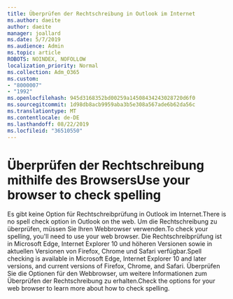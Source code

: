 ```yaml
---
title: Überprüfen der Rechtschreibung in Outlook im Internet
ms.author: daeite
author: daeite
manager: joallard
ms.date: 5/7/2019
ms.audience: Admin
ms.topic: article
ROBOTS: NOINDEX, NOFOLLOW
localization_priority: Normal
ms.collection: Adm_O365
ms.custom:
- "8000007"
- "1992"
ms.openlocfilehash: 945d3168352bd00259a14508434243028720d6f0
ms.sourcegitcommit: 1d98db8acb9959aba3b5e308a567ade6b62da56c
ms.translationtype: MT
ms.contentlocale: de-DE
ms.lasthandoff: 08/22/2019
ms.locfileid: "36510550"
---
```

# <a name="use-your-browser-to-check-spelling"></a><span data-ttu-id="97e85-102">Überprüfen der Rechtschreibung mithilfe des Browsers</span><span class="sxs-lookup"><span data-stu-id="97e85-102">Use your browser to check spelling</span></span>

<span data-ttu-id="97e85-103">Es gibt keine Option für Rechtschreibprüfung in Outlook im Internet.</span><span class="sxs-lookup"><span data-stu-id="97e85-103">There is no spell check option in Outlook on the web.</span></span> <span data-ttu-id="97e85-104">Um die Rechtschreibung zu überprüfen, müssen Sie Ihren Webbrowser verwenden.</span><span class="sxs-lookup"><span data-stu-id="97e85-104">To check your spelling, you'll need to use your web browser.</span></span> <span data-ttu-id="97e85-105">Die Rechtschreibprüfung ist in Microsoft Edge, Internet Explorer 10 und höheren Versionen sowie in aktuellen Versionen von Firefox, Chrome und Safari verfügbar.</span><span class="sxs-lookup"><span data-stu-id="97e85-105">Spell checking is available in Microsoft Edge, Internet Explorer 10 and later versions, and current versions of Firefox, Chrome, and Safari.</span></span> <span data-ttu-id="97e85-106">Überprüfen Sie die Optionen für den Webbrowser, um weitere Informationen zum Überprüfen der Rechtschreibung zu erhalten.</span><span class="sxs-lookup"><span data-stu-id="97e85-106">Check the options for your web browser to learn more about how to check spelling.</span></span>